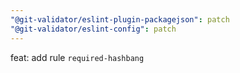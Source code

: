 ```yaml
---
"@git-validator/eslint-plugin-packagejson": patch
"@git-validator/eslint-config": patch
---
```


feat: add rule `required-hashbang`

